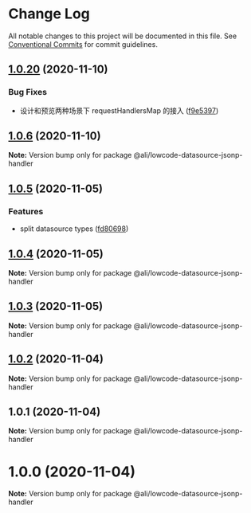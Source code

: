 # Change Log

All notable changes to this project will be documented in this file.
See [Conventional Commits](https://conventionalcommits.org) for commit guidelines.

<a name="1.0.20"></a>
## [1.0.20](https://gitlab.alibaba-inc.com/ali-lowcode/ali-lowcode-engine/compare/@ali/lowcode-datasource-jsonp-handler@1.0.6...@ali/lowcode-datasource-jsonp-handler@1.0.20) (2020-11-10)


### Bug Fixes

* 设计和预览两种场景下 requestHandlersMap 的接入 ([f9e5397](https://gitlab.alibaba-inc.com/ali-lowcode/ali-lowcode-engine/commit/f9e5397))




<a name="1.0.6"></a>
## [1.0.6](https://gitlab.alibaba-inc.com/ali-lowcode/ali-lowcode-engine/compare/@ali/lowcode-datasource-jsonp-handler@1.0.5...@ali/lowcode-datasource-jsonp-handler@1.0.6) (2020-11-10)




**Note:** Version bump only for package @ali/lowcode-datasource-jsonp-handler

<a name="1.0.5"></a>
## [1.0.5](https://gitlab.alibaba-inc.com/ali-lowcode/ali-lowcode-engine/compare/@ali/lowcode-datasource-jsonp-handler@1.0.4...@ali/lowcode-datasource-jsonp-handler@1.0.5) (2020-11-05)


### Features

* split datasource types ([fd80698](https://gitlab.alibaba-inc.com/ali-lowcode/ali-lowcode-engine/commit/fd80698))




<a name="1.0.4"></a>
## [1.0.4](https://gitlab.alibaba-inc.com/ali-lowcode/ali-lowcode-engine/compare/@ali/lowcode-datasource-jsonp-handler@1.0.3...@ali/lowcode-datasource-jsonp-handler@1.0.4) (2020-11-05)




**Note:** Version bump only for package @ali/lowcode-datasource-jsonp-handler

<a name="1.0.3"></a>
## [1.0.3](https://gitlab.alibaba-inc.com/ali-lowcode/ali-lowcode-engine/compare/@ali/lowcode-datasource-jsonp-handler@1.0.2...@ali/lowcode-datasource-jsonp-handler@1.0.3) (2020-11-05)




**Note:** Version bump only for package @ali/lowcode-datasource-jsonp-handler

<a name="1.0.2"></a>
## [1.0.2](https://gitlab.alibaba-inc.com/ali-lowcode/ali-lowcode-engine/compare/@ali/lowcode-datasource-jsonp-handler@1.0.1...@ali/lowcode-datasource-jsonp-handler@1.0.2) (2020-11-04)




**Note:** Version bump only for package @ali/lowcode-datasource-jsonp-handler

<a name="1.0.1"></a>
## 1.0.1 (2020-11-04)




**Note:** Version bump only for package @ali/lowcode-datasource-jsonp-handler

<a name="1.0.0"></a>
# 1.0.0 (2020-11-04)




**Note:** Version bump only for package @ali/lowcode-datasource-jsonp-handler
